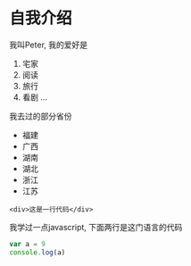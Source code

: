 # 自我介绍

我叫Peter, 我的爱好是
1. 宅家
2. 阅读
3. 旅行
4. 看剧
...

我去过的部分省份
* 福建
* 广西
* 湖南
* 湖北
* 浙江
* 江苏

`<div>这是一行代码</div>`

我学过一点javascript, 下面两行是这门语言的代码
```javascript
var a = 9
console.log(a)
```